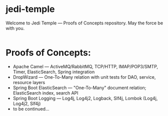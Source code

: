 # jedi-temple
Welcome to Jedi Temple — Proofs of Concepts repository. May the force be with you.

<p align="center">
	<img src="https://github.com/JediVision/jedi-temple/blob/master/img/jedi-temple.jpg?raw=true" alt=""/>
</p>

# Proofs of Concepts:

* Apache Camel — ActiveMQ/RabbitMQ, TCP/HTTP, IMAP/POP3/SMTP, Timer, ElasticSearch, Spring integration
* DropWizard — One-To-Many relation with unit tests for DAO, service, resource layers
* Spring Boot ElasticSearch — "One-To-Many" document relation; ElasticSearch index, search API
* Spring Boot Logging — Log4j, Log4j2, Logback, Slf4j, Lombok (Log4j, Log4j2, Slf4j)
* to be continued...

